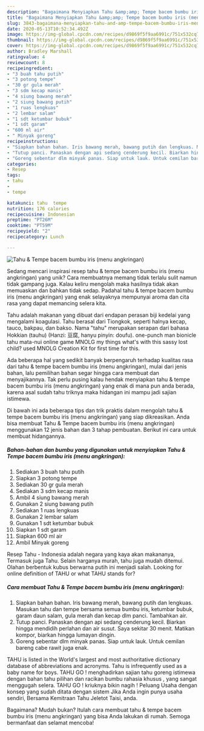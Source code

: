 ```yaml
---
description: "Bagaimana Menyiapkan Tahu &amp;amp; Tempe bacem bumbu iris (menu angkringan) yang Enak Banget"
title: "Bagaimana Menyiapkan Tahu &amp;amp; Tempe bacem bumbu iris (menu angkringan) yang Enak Banget"
slug: 3843-bagaimana-menyiapkan-tahu-and-amp-tempe-bacem-bumbu-iris-menu-angkringan-yang-enak-banget
date: 2020-05-13T10:52:34.492Z
image: https://img-global.cpcdn.com/recipes/d9869f5f9aa6991c/751x532cq70/tahu-tempe-bacem-bumbu-iris-menu-angkringan-foto-resep-utama.jpg
thumbnail: https://img-global.cpcdn.com/recipes/d9869f5f9aa6991c/751x532cq70/tahu-tempe-bacem-bumbu-iris-menu-angkringan-foto-resep-utama.jpg
cover: https://img-global.cpcdn.com/recipes/d9869f5f9aa6991c/751x532cq70/tahu-tempe-bacem-bumbu-iris-menu-angkringan-foto-resep-utama.jpg
author: Bradley Marshall
ratingvalue: 4
reviewcount: 8
recipeingredient:
- "3 buah tahu putih"
- "3 potong tempe"
- "30 gr gula merah"
- "3 sdm kecap manis"
- "4 siung bawang merah"
- "2 siung bawang putih"
- "1 ruas lengkuas"
- "2 lembar salam"
- "1 sdt ketumbar bubuk"
- "1 sdt garam"
- "600 ml air"
- " Minyak goreng"
recipeinstructions:
- "Siapkan bahan bahan. Iris bawang merah, bawang putih dan lengkuas. Masukan tahu dan tempe bersama semua bumbu iris, ketumbar bubuk, garam daun salam, gula merah dan kecap dlm panci. Tambahkan air."
- "Tutup panci. Panaskan dengan api sedang cenderung kecil. Biarkan hingga mendidih perlahan dan air susut. Saya sekitar 30 menit. Matikan kompor, biarkan hingga lumayan dingin."
- "Goreng sebentar dlm minyak panas. Siap untuk lauk. Untuk cemilan bareng cabe rawit juga enak."
categories:
- Resep
tags:
- tahu
- 
- tempe

katakunci: tahu  tempe 
nutrition: 176 calories
recipecuisine: Indonesian
preptime: "PT26M"
cooktime: "PT59M"
recipeyield: "2"
recipecategory: Lunch

---
```



![Tahu &amp; Tempe bacem bumbu iris (menu angkringan)](https://img-global.cpcdn.com/recipes/d9869f5f9aa6991c/751x532cq70/tahu-tempe-bacem-bumbu-iris-menu-angkringan-foto-resep-utama.jpg)

Sedang mencari inspirasi resep tahu &amp; tempe bacem bumbu iris (menu angkringan) yang unik? Cara membuatnya memang tidak terlalu sulit namun tidak gampang juga. Kalau keliru mengolah maka hasilnya tidak akan memuaskan dan bahkan tidak sedap. Padahal tahu &amp; tempe bacem bumbu iris (menu angkringan) yang enak selayaknya mempunyai aroma dan cita rasa yang dapat memancing selera kita.

Tahu adalah makanan yang dibuat dari endapan perasan biji kedelai yang mengalami koagulasi. Tahu berasal dari Tiongkok, seperti halnya kecap, tauco, bakpau, dan bakso. Nama &#34;tahu&#34; merupakan serapan dari bahasa Hokkian (tauhu) (Hanzi: 豆腐, hanyu pinyin: doufu). one-punch man bionicle tahu mata-nui online game MNOLG my things what&#39;s with this sassy lost child? used MNOLG Creation Kit for first time for this.

Ada beberapa hal yang sedikit banyak berpengaruh terhadap kualitas rasa dari tahu &amp; tempe bacem bumbu iris (menu angkringan), mulai dari jenis bahan, lalu pemilihan bahan segar hingga cara membuat dan menyajikannya. Tak perlu pusing kalau hendak menyiapkan tahu &amp; tempe bacem bumbu iris (menu angkringan) yang enak di mana pun anda berada, karena asal sudah tahu triknya maka hidangan ini mampu jadi sajian istimewa.


Di bawah ini ada beberapa tips dan trik praktis dalam mengolah tahu &amp; tempe bacem bumbu iris (menu angkringan) yang siap dikreasikan. Anda bisa membuat Tahu &amp; Tempe bacem bumbu iris (menu angkringan) menggunakan 12 jenis bahan dan 3 tahap pembuatan. Berikut ini cara untuk membuat hidangannya.

<!--inarticleads1-->

##### Bahan-bahan dan bumbu yang digunakan untuk menyiapkan Tahu &amp; Tempe bacem bumbu iris (menu angkringan):

1. Sediakan 3 buah tahu putih
1. Siapkan 3 potong tempe
1. Sediakan 30 gr gula merah
1. Sediakan 3 sdm kecap manis
1. Ambil 4 siung bawang merah
1. Gunakan 2 siung bawang putih
1. Sediakan 1 ruas lengkuas
1. Gunakan 2 lembar salam
1. Gunakan 1 sdt ketumbar bubuk
1. Siapkan 1 sdt garam
1. Siapkan 600 ml air
1. Ambil  Minyak goreng


Resep Tahu - Indonesia adalah negara yang kaya akan makananya, Termasuk juga Tahu. Selain harganya murah, tahu juga mudah ditemui. Olahan berbentuk kubus berwarna putih ini menjadi salah. Looking for online definition of TAHU or what TAHU stands for? 

<!--inarticleads2-->

##### Cara membuat Tahu &amp; Tempe bacem bumbu iris (menu angkringan):

1. Siapkan bahan bahan. Iris bawang merah, bawang putih dan lengkuas. Masukan tahu dan tempe bersama semua bumbu iris, ketumbar bubuk, garam daun salam, gula merah dan kecap dlm panci. Tambahkan air.
1. Tutup panci. Panaskan dengan api sedang cenderung kecil. Biarkan hingga mendidih perlahan dan air susut. Saya sekitar 30 menit. Matikan kompor, biarkan hingga lumayan dingin.
1. Goreng sebentar dlm minyak panas. Siap untuk lauk. Untuk cemilan bareng cabe rawit juga enak.


TAHU is listed in the World&#39;s largest and most authoritative dictionary database of abbreviations and acronyms. Tahu is infrequently used as a baby name for boys. TAHU GO ! menghadirkan sajian tahu goreng istimewa dengan bahan tahu pilihan dan racikan bumbu rahasia khusus , yang sangat menggugah selera. TAHU GO ! kriuknya bikin nagih ! Peluang Usaha dengan konsep yang sudah ditata dengan sistem Jika Anda ingin punya usaha sendiri, Bersama Kemitraan Tahu Jeletot Taisi, anda. 

Bagaimana? Mudah bukan? Itulah cara membuat tahu &amp; tempe bacem bumbu iris (menu angkringan) yang bisa Anda lakukan di rumah. Semoga bermanfaat dan selamat mencoba!
